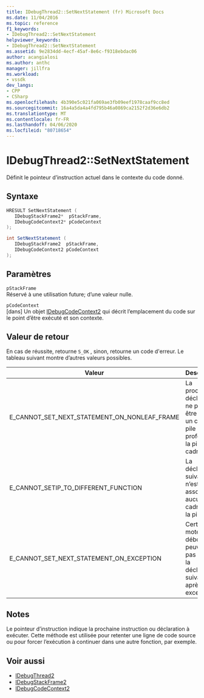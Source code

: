 ```yaml
---
title: IDebugThread2::SetNextStatement (fr) Microsoft Docs
ms.date: 11/04/2016
ms.topic: reference
f1_keywords:
- IDebugThread2::SetNextStatement
helpviewer_keywords:
- IDebugThread2::SetNextStatement
ms.assetid: 9e2834dd-4ecf-45af-8e6c-f9318ebdac06
author: acangialosi
ms.author: anthc
manager: jillfra
ms.workload:
- vssdk
dev_langs:
- CPP
- CSharp
ms.openlocfilehash: 4b390e5c021fa069ae3fb09eef1978caaf9cc8ed
ms.sourcegitcommit: 16a4a5da4a4fd795b46a0869ca2152f2d36e6db2
ms.translationtype: MT
ms.contentlocale: fr-FR
ms.lasthandoff: 04/06/2020
ms.locfileid: "80718654"
---
```

# <a name="idebugthread2setnextstatement"></a>IDebugThread2::SetNextStatement
Définit le pointeur d’instruction actuel dans le contexte du code donné.

## <a name="syntax"></a>Syntaxe

```cpp
HRESULT SetNextStatement ( 
   IDebugStackFrame2*  pStackFrame,
   IDebugCodeContext2* pCodeContext
);
```

```csharp
int SetNextStatement ( 
   IDebugStackFrame2  pStackFrame,
   IDebugCodeContext2 pCodeContext
);
```

## <a name="parameters"></a>Paramètres
`pStackFrame`\
Réservé à une utilisation future; d’une valeur nulle.

`pCodeContext`\
[dans] Un objet [IDebugCodeContext2](../../../extensibility/debugger/reference/idebugcodecontext2.md) qui décrit l’emplacement du code sur le point d’être exécuté et son contexte.

## <a name="return-value"></a>Valeur de retour
 En cas de réussite, retourne `S_OK` , sinon, retourne un code d'erreur. Le tableau suivant montre d’autres valeurs possibles.

|Valeur|Description|
|-----------|-----------------|
|E_CANNOT_SET_NEXT_STATEMENT_ON_NONLEAF_FRAME|La prochaine déclaration ne peut pas être dans un cadre de pile plus profond sur la pile de cadre.|
|E_CANNOT_SETIP_TO_DIFFERENT_FUNCTION|La déclaration suivante n’est associée à aucun cadre dans la pile.|
|E_CANNOT_SET_NEXT_STATEMENT_ON_EXCEPTION|Certains moteurs débogés ne peuvent pas définir la déclaration suivante après une exception.|

## <a name="remarks"></a>Notes
 Le pointeur d’instruction indique la prochaine instruction ou déclaration à exécuter. Cette méthode est utilisée pour retenter une ligne de code source ou pour forcer l’exécution à continuer dans une autre fonction, par exemple.

## <a name="see-also"></a>Voir aussi
- [IDebugThread2](../../../extensibility/debugger/reference/idebugthread2.md)
- [IDebugStackFrame2](../../../extensibility/debugger/reference/idebugstackframe2.md)
- [IDebugCodeContext2](../../../extensibility/debugger/reference/idebugcodecontext2.md)
